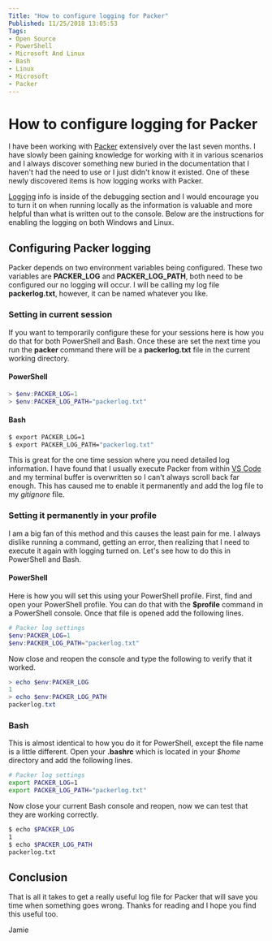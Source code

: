```yaml
---
Title: "How to configure logging for Packer"
Published: 11/25/2018 13:05:53
Tags: 
- Open Source
- PowerShell
- Microsoft And Linux
- Bash 
- Linux
- Microsoft
- Packer
---
```

# How to configure logging for Packer

I have been working with [Packer](https://www.packer.io) extensively over the last seven months. I have slowly been gaining knowledge for working with it in various scenarios and I always discover something new buried in the documentation that I haven't had the need to use or I just didn't know it existed. One of these newly discovered items is how logging works with Packer. 

[Logging](https://www.packer.io/docs/other/debugging.html#debugging-packer) info is inside of the debugging section and I would encourage you to turn it on when running locally as the information is valuable and more helpful than what is written out to the console. Below are the instructions for enabling the logging on both Windows and Linux.

## Configuring Packer logging

Packer depends on two environment variables being configured. These two variables are **PACKER_LOG** and **PACKER_LOG_PATH**, both need to be configured our no logging will occur. I will be calling my log file **packerlog.txt**, however, it can be named whatever you like.

### Setting in current session

If you want to temporarily configure these for your sessions here is how you do that for both PowerShell and Bash. Once these are set the next time you run the **packer** command there will be a **packerlog.txt** file in the current working directory.

#### PowerShell

```PowerShell
> $env:PACKER_LOG=1
> $env:PACKER_LOG_PATH="packerlog.txt"
```

#### Bash

```Bash
$ export PACKER_LOG=1
$ export PACKER_LOG_PATH="packerlog.txt"
```

This is great for the one time session where you need detailed log information. I have found that I usually execute Packer from within [VS Code](https://code.visualstudio.com/) and my terminal buffer is overwritten so I can't always scroll back far enough. This has caused me to enable it permanently and add the log file to my *gitignore* file.

### Setting it permanently in your profile

I am a big fan of this method and this causes the least pain for me. I always dislike running a command, getting an error, then realizing that I need to execute it again with logging turned on. Let's see how to do this in PowerShell and Bash.

#### PowerShell

Here is how you will set this using your PowerShell profile. First, find and open your PowerShell profile. You can do that with the **$profile** command in a PowerShell console. Once that file is opened add the following lines.

```PowerShell
# Packer log settings
$env:PACKER_LOG=1
$env:PACKER_LOG_PATH="packerlog.txt"
```

Now close and reopen the console and type the following to verify that it worked.

```PowerShell
> echo $env:PACKER_LOG
1
> echo $env:PACKER_LOG_PATH
packerlog.txt
```

### Bash

This is almost identical to how you do it for PowerShell, except the file name is a little different. Open your **.bashrc** which is located in your *$home* directory and add the following lines.

```Bash
# Packer log settings
export PACKER_LOG=1
export PACKER_LOG_PATH="packerlog.txt"
```

Now close your current Bash console and reopen, now we can test that they are working correctly.

```Bash
$ echo $PACKER_LOG
1
$ echo $PACKER_LOG_PATH
packerlog.txt
```

## Conclusion

That is all it takes to get a really useful log file for Packer that will save you time when something goes wrong. Thanks for reading and I hope you find this useful too.

Jamie
